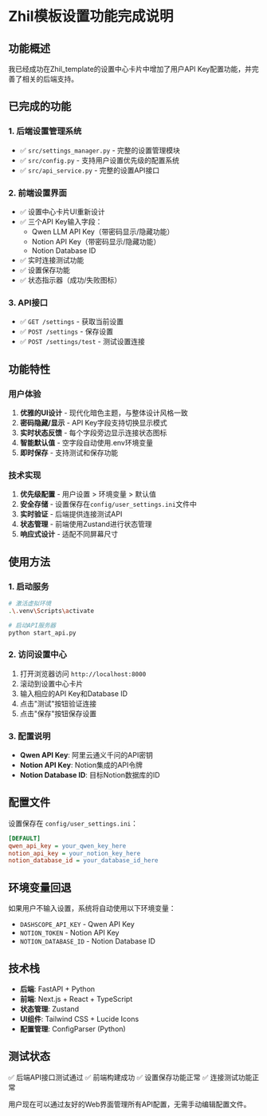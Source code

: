 # Zhil模板设置功能完成说明

## 功能概述

我已经成功在Zhil_template的设置中心卡片中增加了用户API Key配置功能，并完善了相关的后端支持。

## 已完成的功能

### 1. 后端设置管理系统
- ✅ `src/settings_manager.py` - 完整的设置管理模块
- ✅ `src/config.py` - 支持用户设置优先级的配置系统
- ✅ `src/api_service.py` - 完整的设置API接口

### 2. 前端设置界面
- ✅ 设置中心卡片UI重新设计
- ✅ 三个API Key输入字段：
  - Qwen LLM API Key（带密码显示/隐藏功能）
  - Notion API Key（带密码显示/隐藏功能）
  - Notion Database ID
- ✅ 实时连接测试功能
- ✅ 设置保存功能
- ✅ 状态指示器（成功/失败图标）

### 3. API接口
- ✅ `GET /settings` - 获取当前设置
- ✅ `POST /settings` - 保存设置
- ✅ `POST /settings/test` - 测试设置连接

## 功能特性

### 用户体验
1. **优雅的UI设计** - 现代化暗色主题，与整体设计风格一致
2. **密码隐藏/显示** - API Key字段支持切换显示模式
3. **实时状态反馈** - 每个字段旁边显示连接状态图标
4. **智能默认值** - 空字段自动使用.env环境变量
5. **即时保存** - 支持测试和保存功能

### 技术实现
1. **优先级配置** - 用户设置 > 环境变量 > 默认值
2. **安全存储** - 设置保存在`config/user_settings.ini`文件中
3. **实时验证** - 后端提供连接测试API
4. **状态管理** - 前端使用Zustand进行状态管理
5. **响应式设计** - 适配不同屏幕尺寸

## 使用方法

### 1. 启动服务
```bash
# 激活虚拟环境
.\.venv\Scripts\activate

# 启动API服务器
python start_api.py
```

### 2. 访问设置中心
1. 打开浏览器访问 `http://localhost:8000`
2. 滚动到设置中心卡片
3. 输入相应的API Key和Database ID
4. 点击"测试"按钮验证连接
5. 点击"保存"按钮保存设置

### 3. 配置说明
- **Qwen API Key**: 阿里云通义千问的API密钥
- **Notion API Key**: Notion集成的API令牌
- **Notion Database ID**: 目标Notion数据库的ID

## 配置文件
设置保存在 `config/user_settings.ini`：
```ini
[DEFAULT]
qwen_api_key = your_qwen_key_here
notion_api_key = your_notion_key_here
notion_database_id = your_database_id_here
```

## 环境变量回退
如果用户不输入设置，系统将自动使用以下环境变量：
- `DASHSCOPE_API_KEY` - Qwen API Key
- `NOTION_TOKEN` - Notion API Key  
- `NOTION_DATABASE_ID` - Notion Database ID

## 技术栈
- **后端**: FastAPI + Python
- **前端**: Next.js + React + TypeScript
- **状态管理**: Zustand
- **UI组件**: Tailwind CSS + Lucide Icons
- **配置管理**: ConfigParser (Python)

## 测试状态
✅ 后端API接口测试通过
✅ 前端构建成功
✅ 设置保存功能正常
✅ 连接测试功能正常

用户现在可以通过友好的Web界面管理所有API配置，无需手动编辑配置文件。
